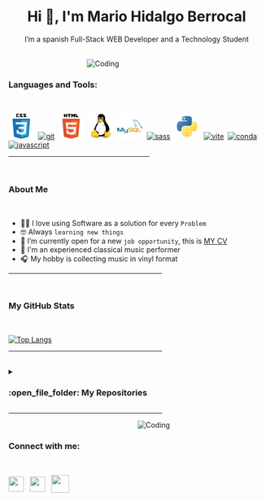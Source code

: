 <h1 align="center">Hi 👋, I'm Mario Hidalgo Berrocal</h1>

<p align="center">I’m a spanish Full-Stack WEB Developer and a Technology Student</p>
<br>
<img align="right" alt="Coding" width="350" src="https://i.gifer.com/6M8G.gif">

<br>

<h3 align="left">Languages and Tools:</h3>

<br>

<p align="left">
  	<a align="center" href="https://www.w3schools.com/css/" target="_blank"><img src="https://raw.githubusercontent.com/devicons/devicon/master/icons/css3/css3-original-wordmark.svg" alt="css3" width="50" 		height="50"/></a>&nbsp
  	<a align="center" href="https://git-scm.com/" target="_blank"><img src="https://www.vectorlogo.zone/logos/git-scm/git-scm-icon.svg" alt="git" width="50" height="50"/></a>&nbsp
  	<a align="center" href="https://www.w3.org/html/" target="_blank"><img src="https://raw.githubusercontent.com/devicons/devicon/master/icons/html5/html5-original-wordmark.svg" alt="html5" width="50" 			height="50"/></a>&nbsp
  	<a align="center" href="https://www.linux.org/" target="_blank"><img src="https://raw.githubusercontent.com/devicons/devicon/master/icons/linux/linux-original.svg" alt="linux" width="50" 				height="50"/></a>&nbsp
	<a align="center" href="https://www.mysql.com/" target="_blank"><img src="https://raw.githubusercontent.com/devicons/devicon/master/icons/mysql/mysql-original-wordmark.svg" alt="mysql" width="50" 			height="50"/></a>&nbsp
  	<a align="center" href="https://sass-lang.com/" target="_blank"><img src="https://www.vectorlogo.zone/logos/sass-lang/sass-lang-icon.svg" alt="sass" width="60" height="60"/></a>&nbsp
  	<a align="center" href="https://www.python.org" target="_blank"><img src="https://raw.githubusercontent.com/devicons/devicon/master/icons/python/python-original.svg" alt="python" width="50" 				height="50"/></a>&nbsp
  	<a align="center" href="https://vitejs.dev/" target="_blank"><img src="https://www.vectorlogo.zone/logos/vitejsdev/vitejsdev-icon.svg" alt="vite" width="45" height="45"/></a>&nbsp
	<a align="center" href="https://anaconda.org/anaconda/conda" target="_blank"><img src="https://svgshare.com/i/1B0R.svg" alt="conda" width="50" height="50"/></a>&nbsp
	<a align="center" href="https://developer.mozilla.org/es/docs/Web/JavaScript" target="_blank"><img src="https://svgshare.com/i/1B7Y.svg" alt="javascript" width="45" height="45"/></a>
</p>



<hr width="55%" >

<br>

<h3>About Me</h3>

<br>

- :technologist: I love using Software as a solution for every `Problem`
- :nerd_face: Always `learning new things`
- :thinking: I’m currently open for a new `job opportunity`, this is [MY CV](https://drive.google.com/file/d/1nr6gIiUnZ93Jl2YhlpRA-6l47VQGi_WP/view?usp=drive_link)
- :violin: I'm an experienced classical music performer
- :headphones: My hobby is collecting music in vinyl format
  
<hr width="60%" >
  
<br>

<h3>My GitHub Stats</h3>

<br>

[![Top Langs](https://github-readme-stats.vercel.app/api/top-langs/?username=MarioHB25)](https://github.com/MarioHB25/github-readme-stats)

<hr width="60%" >

<br>
	
<details><summary><h3> :open_file_folder: My Repositories </h3></summary>

<hr width="60%" >
	
<div>
  <p align="center">
	<a href="https://github.com/MarioHB25/Python.-Essential-exercises"><img src="https://github-readme-stats.vercel.app/api/pin/?username=MarioHB25&repo=Python.-Essential-exercises&theme=tokyonight" alt="GitHub Stats"/></a>&nbsp
	  <a href="https://github.com/MarioHB25/Memory-game.-Find-the-pairs"><img src="https://github-readme-stats.vercel.app/api/pin/?username=MarioHB25&repo=Memory-game.-Find-the-pairs&theme=tokyonight" alt="GitHub Stats"/></a>&nbsp
	  <a href="https://github.com/MarioHB25/Responsive-web-development-and-design"><img src="https://github-readme-stats.vercel.app/api/pin/?username=MarioHB25&repo=Responsive-web-development-and-design&theme=tokyonight" alt="GitHub Stats"/></a>&nbsp
	  <a href="https://github.com/MarioHB25/Web-development-and-design"><img src="https://github-readme-stats.vercel.app/api/pin/?username=MarioHB25&repo=Web-development-and-design&theme=tokyonight" alt="GitHub Stats"/></a>&nbsp
	  <a href="https://github.com/MarioHB25/YouTube-alarm-clock"><img src="https://github-readme-stats.vercel.app/api/pin/?username=MarioHB25&repo=YouTube-alarm-clock&theme=tokyonight" alt="GitHub Stats"/></a>&nbsp
   	<a href="https://github.com/MarioHB25/Web-development-and-design-I"><img src="https://github-readme-stats.vercel.app/api/pin/?username=MarioHB25&repo=Web-development-and-design-I&theme=tokyonight" alt="GitHub Stats"/></a>&nbsp
   	<a href="https://github.com/MarioHB25/Web-development-and-design-II"><img src="https://github-readme-stats.vercel.app/api/pin/?username=MarioHB25&repo=Web-development-and-design-II&theme=tokyonight" alt="GitHub Stats"/></a>&nbsp
   	<a href="https://github.com/MarioHB25/Web-development-and-design-III"><img src="https://github-readme-stats.vercel.app/api/pin/?username=MarioHB25&repo=Web-development-and-design-III&theme=tokyonight" alt="GitHub Stats"/></a>&nbsp
	<a href="https://github.com/MarioHB25/Web-development-and-design-IV"><img src="https://github-readme-stats.vercel.app/api/pin/?username=MarioHB25&repo=Web-development-and-design-IV&theme=tokyonight" alt="GitHub Stats"/></a>&nbsp
	<a href="https://github.com/MarioHB25/Web-development-and-design-V"><img src="https://github-readme-stats.vercel.app/api/pin/?username=MarioHB25&repo=Web-development-and-design-V&theme=tokyonight" alt="GitHub Stats"/></a>&nbsp
	<a href="https://github.com/MarioHB25/JS.-Essential-Exercises"><img src="https://github-readme-stats.vercel.app/api/pin/?username=MarioHB25&repo=JS.-Essential-Exercises&theme=tokyonight" alt="GitHub Stats"/></a>
  </p>
</div>
</details>

<hr width="60%" >

<img align="right" alt="Coding" width="250" 
src="https://i.giphy.com/media/v1.Y2lkPTc5MGI3NjExMG45eDVuaWhlMW8yY2xvZWh0MTZ4OGh6ODN5OHdlanRjN252amxqaCZlcD12MV9pbnRlcm5hbF9naWZfYnlfaWQmY3Q9Zw/eHKpDOhJnZ0IcOh22t/giphy.gif" >

<br>

<h3 align="left">Connect with me:</h3>

<br>

<p align="left">
  <a href="https://www.linkedin.com/in/mario-hidalgo-berrocal-a93123333/" target="blank"><img align="center" src="https://raw.githubusercontent.com/rahuldkjain/github-profile-readme-generator/master/src/images/icons/Social/linked-in-alt.svg" alt="" height="30" width="30" /></a>
&nbsp
  <a href="mailto:marhber25@gmail.com" target="_blank"><img  align="center" src="https://svgshare.com/i/1AiZ.svg" height="30" width="30" /></a>
&nbsp
  <a href="https://github.com/MarioHB25" target="_blank"><img  align="center" src="https://svgshare.com/i/1AjG.svg" height="35" width="35" /></a>
</p>


